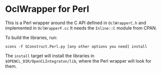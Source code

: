 # OclWrapper for Perl

This is a Perl wrapper around the C API defined in `OclWrapperC.h` and implemented in `OclWrapperF.cc`
It needs the `Inline::C` module from CPAN.

To build the libraries, run:

    scons -f SConstruct.Perl.py [any other options you need] install

The `install` target will install the libraries in `$OPENCL_DIR/OpenCLIntegraton/lib`, where the Perl wrapper will look for them.
